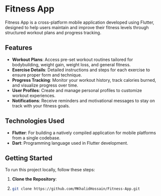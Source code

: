 # Fitness App

Fitness App is a cross-platform mobile application developed using Flutter, designed to help users maintain and improve their fitness levels through structured workout plans and progress tracking.

## Features

- **Workout Plans**: Access pre-set workout routines tailored for bodybuilding, weight gain, weight loss, and general fitness.
- **Exercise Details**: Detailed instructions and steps for each exercise to ensure proper form and technique.
- **Progress Tracking**: Monitor your workout history, track calories burned, and visualize progress over time.
- **User Profiles**: Create and manage personal profiles to customize workout experiences.
- **Notifications**: Receive reminders and motivational messages to stay on track with your fitness goals.

## Technologies Used
- **Flutter**: For building a natively compiled application for mobile platforms from a single codebase.
- **Dart**: Programming language used in Flutter development.

## Getting Started

To run this project locally, follow these steps:

1. **Clone the Repository**:
2. 
   ```bash
   git clone https://github.com/MKhalidHossain/Fitness-App.git
